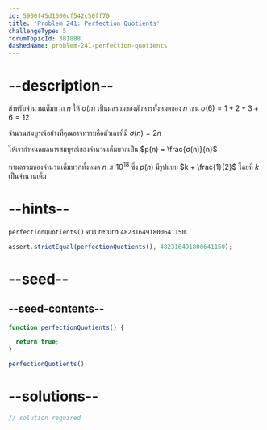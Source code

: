 ```yaml
---
id: 5900f45d1000cf542c50ff70
title: 'Problem 241: Perfection Quotients'
challengeType: 5
forumTopicId: 301888
dashedName: problem-241-perfection-quotients
---
```


# --description--

สำหรับจำนวนเต็มบวก $n$ ให้ $σ(n)$ เป็นผลรวมของตัวหารทั้งหมดของ $n$ เช่น $σ(6) = 1 + 2 + 3 + 6 = 12$

จำนวนสมบูรณ์อย่างที่คุณอาจทราบคือตัวเลขที่มี $σ(n) = 2n$

ให้เรากำหนดผลหารสมบูรณ์ของจำนวนเต็มบวกเป็น $p(n) = \frac{σ(n)}{n}$

หาผลรวมของจำนวนเต็มบวกทั้งหมด $n ≤ {10}^{18}$ ซึ่ง $p(n)$ มีรูปแบบ $k + \frac{1}{2}$ โดยที่ $k$ เป็นจำนวนเต็ม

# --hints--

`perfectionQuotients()` ควร return `482316491800641150`.

```js
assert.strictEqual(perfectionQuotients(), 482316491800641150);
```

# --seed--

## --seed-contents--

```js
function perfectionQuotients() {

  return true;
}

perfectionQuotients();
```

# --solutions--

```js
// solution required
```
